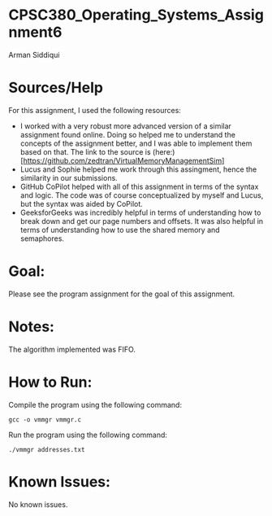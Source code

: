 # CPSC380_Operating_Systems_Assignment6
Arman Siddiqui

# Sources/Help
For this assignment, I used the following resources:
- I worked with a very robust more advanced version of a similar assignment found online. Doing so helped me to understand the concepts of the assignment better, and I was able to implement them based on that. The link to the source is (here:) [https://github.com/zedtran/VirtualMemoryManagementSim]
- Lucus and Sophie helped me work through this assingment, hence the similarity in our submissions.
- GitHub CoPilot helped with all of this assignment in terms of the syntax and logic. The code was of course conceptualized by myself and Lucus, but the syntax was aided by CoPilot.
- GeeksforGeeks was incredibly helpful in terms of understanding how to break down and get our page numbers and offsets. It was also helpful in terms of understanding how to use the shared memory and semaphores.

# Goal:
Please see the program assignment for the goal of this assignment.

# Notes:
The algorithm implemented was FIFO.

# How to Run:
Compile the program using the following command:
```
gcc -o vmmgr vmmgr.c
```

Run the program using the following command:
```
./vmmgr addresses.txt
```

# Known Issues:
No known issues.